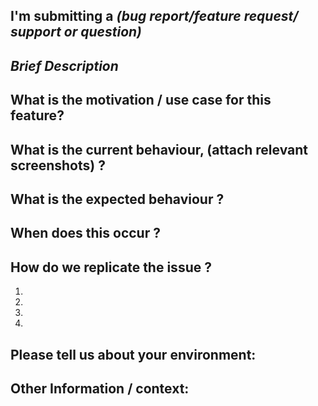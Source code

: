 <!--Note: Make sure a ticket for this does not already exist -->
<!--Note: Make sure to refer to project docs / README to make sure tool is used correctly -->
<!--Note: Do not add any labels to this ticket, we will add it for you -->
<!--Note: Do not assign this ticket to anyone, instead tag people -->
<!--Note: Try to be descriptive when answering the questions -->
<!--Note: One line descriptions without any context would be closed immediately -->
<!--Note: Remove any question which is not applicable -->

<!--- This is required, remove the ones not applicable.-->

## I'm submitting a _(bug report/feature request/ support or question)_

## *Brief Description*
<!--- This is required, How has this issue affected you? What are you trying to accomplish? -->

## What is the motivation / use case for this feature?
<!--- feature request only:  -->

## What  is the current behaviour, (attach relevant screenshots) ?
<!--- bug report only:  -->

## What  is the expected behaviour ?
<!--- bug report only:  -->

## When does this occur ?
<!--- bug report only:  -->

## How do we replicate the issue ?
<!--- bug report only: try to list minimal steps needed to reproduce the bug. Include code/ stack trace if necessary -->
1.
2.
3.
4.

## Please tell us about your environment:
<!--- Please tell us about your environment for e.g., browser version, node version etc. -->

## Other Information / context:
<!--- Please add any additional details that might be relevant to this issue -->
<!--- related issues, related PRs, suggestions on how to fix etc -->
<!--- tag relevant people -->
